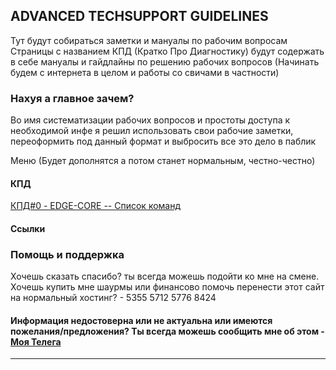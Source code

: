 ## ADVANCED TECHSUPPORT GUIDELINES

Тут будут собираться заметки и мануалы по рабочим вопросам
Страницы с названием КПД (Кратко Про Диагностику) будут содержать в себе мануалы и гайдлайны по решению рабочих вопросов (Начинать будем с интернета в целом и работы со свичами в частности)

### Нахуя а главное зачем?

Во имя систематизации рабочих вопросов и простоты доступа к необходимой инфе я решил использовать свои рабочие заметки, переоформить под данный формат и выбросить все это дело в паблик


Меню (Будет дополнятся а потом станет нормальным, честно-честно)

#### КПД
[КПД#0 - EDGE-CORE -- Список команд](http://ats.arkk4.com/cli-edge-core)

#### Ссылки

### Помощь и поддержка

Хочешь сказать спасибо? ты всегда можешь подойти ко мне на смене.
Хочешь купить мне шаурмы или финансово помочь перенести этот сайт на нормальный хостинг? - 5355 5712 5776 8424

#### Информация недостоверна или не актуальна или имеются пожелания/предложения? Ты всегда можешь сообщить мне об этом - [Моя Телега](https://t.me/tme3arkk4)
---
